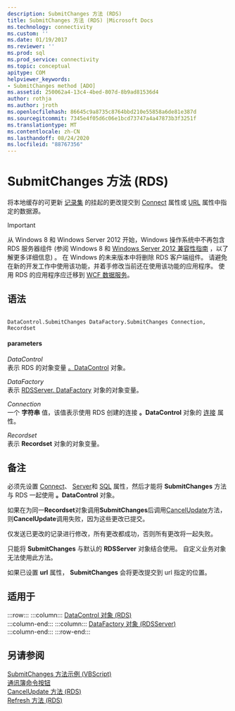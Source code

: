 ```yaml
---
description: SubmitChanges 方法 (RDS)
title: SubmitChanges 方法 (RDS) |Microsoft Docs
ms.technology: connectivity
ms.custom: ''
ms.date: 01/19/2017
ms.reviewer: ''
ms.prod: sql
ms.prod_service: connectivity
ms.topic: conceptual
apitype: COM
helpviewer_keywords:
- SubmitChanges method [ADO]
ms.assetid: 250062a4-13c4-4bed-807d-8b9ad81536d4
author: rothja
ms.author: jroth
ms.openlocfilehash: 86645c9a8735c8764bbd210e55858a6de81e387d
ms.sourcegitcommit: 7345e4f05d6c06e1bcd73747a4a47873b3f3251f
ms.translationtype: MT
ms.contentlocale: zh-CN
ms.lasthandoff: 08/24/2020
ms.locfileid: "88767356"
---
```

# <a name="submitchanges-method-rds"></a>SubmitChanges 方法 (RDS)
将本地缓存的可更新 [记录集](../ado-api/recordset-object-ado.md) 的挂起的更改提交到 [Connect](./connect-property-rds.md) 属性或 [URL](./url-property-rds.md) 属性中指定的数据源。  
  
> [!IMPORTANT]
>  从 Windows 8 和 Windows Server 2012 开始，Windows 操作系统中不再包含 RDS 服务器组件 (参阅 Windows 8 和 [Windows Server 2012 兼容性指南](https://www.microsoft.com/download/details.aspx?id=27416) ，以了解更多详细信息) 。 在 Windows 的未来版本中将删除 RDS 客户端组件。 请避免在新的开发工作中使用该功能，并着手修改当前还在使用该功能的应用程序。 使用 RDS 的应用程序应迁移到 [WCF 数据服务](https://go.microsoft.com/fwlink/?LinkId=199565)。  
  
## <a name="syntax"></a>语法  
  
```  
  
DataControl.SubmitChanges DataFactory.SubmitChanges Connection, Recordset  
```  
  
#### <a name="parameters"></a>parameters  
 *DataControl*  
 表示 RDS 的对象变量 [。DataControl](./datacontrol-object-rds.md) 对象。  
  
 *DataFactory*  
 表示 [RDSServer. DataFactory](./datafactory-object-rdsserver.md) 对象的对象变量。  
  
 *Connection*  
 一个 **字符串** 值，该值表示使用 RDS 创建的连接 **。DataControl** 对象的 [连接](./connect-property-rds.md) 属性。  
  
 *Recordset*  
 表示 **Recordset** 对象的对象变量。  
  
## <a name="remarks"></a>备注  
 必须先设置 [Connect](./connect-property-rds.md)、 [Server](./server-property-rds.md)和 [SQL](./sql-property.md) 属性，然后才能将 **SubmitChanges** 方法与 RDS 一起使用 **。DataControl** 对象。  
  
 如果在为同一**Recordset**对象调用**SubmitChanges**后调用[CancelUpdate](./cancelupdate-method-rds.md)方法，则**CancelUpdate**调用失败，因为这些更改已提交。  
  
 仅发送已更改的记录进行修改，所有更改都成功，否则所有更改将一起失败。  
  
 只能将 **SubmitChanges** 与默认的 **RDSServer** 对象结合使用。 自定义业务对象无法使用此方法。  
  
 如果已设置 **url** 属性， **SubmitChanges** 会将更改提交到 url 指定的位置。  
  
## <a name="applies-to"></a>适用于  

:::row:::
    :::column:::
        [DataControl 对象 (RDS)](./datacontrol-object-rds.md)  
    :::column-end:::
    :::column:::
        [DataFactory 对象 (RDSServer)](./datafactory-object-rdsserver.md)  
    :::column-end:::
:::row-end:::

## <a name="see-also"></a>另请参阅  
 [SubmitChanges 方法示例 (VBScript) ](./submitchanges-method-example-vbscript.md)   
 [通讯簿命令按钮](../../guide/remote-data-service/address-book-command-buttons.md)   
 [CancelUpdate 方法 (RDS) ](./cancelupdate-method-rds.md)   
 [Refresh 方法 (RDS)](./refresh-method-rds.md)